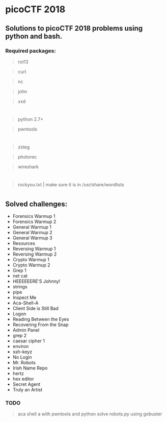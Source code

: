 # picoCTF 2018

## Solutions to picoCTF 2018 problems using python and bash.

### Required packages:

>rot13

>curl

>nc

>john

>xxd

#

>python 2.7+

>pwntools

#

>zsteg

>photorec

>wireshark

#

>rockyou.txt | make sure it is in /usr/share/wordlists

#

## Solved challenges:

<ul>

<li>Forensics Warmup 1</li>
<li>Forensics Warmup 2</li>
<li>General Warmup 1 </li>
<li>General Warmup 2</li>
<li>General Warmup 3</li>
<li>Resources</li>
<li>Reversing Warmup 1</li>
<li>Reversing Warmup 2</li>
<li>Crypto Warmup 1</li>
<li>Crypto Warmup 2</li>
<li>Grep 1</li>
<li>net cat</li>
<li>HEEEEEERE'S Johnny!</li>
<li>strings</li>
<li>pipe</li>
<li>Inspect Me</li>
<li>Aca-Shell-A</li>
<li>Client Side is Still Bad</li>
<li>Logon</li>
<li>Reading Between the Eyes</li>
<li>Recovering From the Snap </li>
<li>Admin Panel</li>
<li>grep 2</li>
<li>caesar cipher 1</li>
<li>environ</li>
<li>ssh-keyz</li>
<li>No Login</li>
<li>Mr. Robots</li>
<li>Irish Name Repo</li>
<li>hertz</li>
<li>hex editor</li>
<li>Secret Agent</li>
<li>Truly an Artist</li>
</ul> 

### TODO
> aca shell a with pwntools and python
> solve robots.py using gobuster
